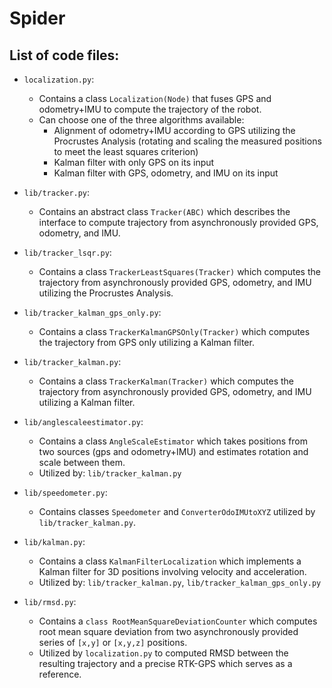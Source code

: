 # Spider

## List of code files:

* `localization.py`:
  - Contains a class `Localization(Node)` that fuses GPS and odometry+IMU to
    compute the trajectory of the robot.
  - Can choose one of the three algorithms available:
    * Alignment of odometry+IMU according to GPS utilizing the Procrustes
      Analysis (rotating and scaling the measured positions to meet the least
      squares criterion)
    * Kalman filter with only GPS on its input
    * Kalman filter with GPS, odometry, and IMU on its input

* `lib/tracker.py`:
  - Contains an abstract class `Tracker(ABC)` which describes the interface
    to compute trajectory from asynchronously provided GPS, odometry, and
    IMU.

* `lib/tracker_lsqr.py`:
  - Contains a class `TrackerLeastSquares(Tracker)` which computes the
    trajectory from asynchronously provided GPS, odometry, and IMU
    utilizing the Procrustes Analysis.

* `lib/tracker_kalman_gps_only.py`:
  - Contains a class `TrackerKalmanGPSOnly(Tracker)` which computes the
    trajectory from GPS only utilizing a Kalman filter.

* `lib/tracker_kalman.py`:
  - Contains a class `TrackerKalman(Tracker)` which computes the
    trajectory from asynchronously provided GPS, odometry, and IMU
    utilizing a Kalman filter.

* `lib/anglescaleestimator.py`:
  - Contains a class `AngleScaleEstimator` which takes positions from two
    sources (gps and odometry+IMU) and estimates rotation and scale
    between them.
  - Utilized by: `lib/tracker_kalman.py`

* `lib/speedometer.py`:
  - Contains classes `Speedometer` and `ConverterOdoIMUtoXYZ` utilized by
    `lib/tracker_kalman.py`.

* `lib/kalman.py`:
  - Contains a class `KalmanFilterLocalization` which implements a Kalman
    filter for 3D positions involving velocity and acceleration.
  - Utilized by: `lib/tracker_kalman.py`, `lib/tracker_kalman_gps_only.py`

* `lib/rmsd.py`:
  - Contains a `class RootMeanSquareDeviationCounter` which computes root
    mean square deviation from two asynchronously provided series of
    `[x,y]` or `[x,y,z]` positions.
  - Utilized by `localization.py` to computed RMSD between the resulting
    trajectory and a precise RTK-GPS which serves as a reference.
